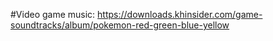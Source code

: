 #Video game music: 
https://downloads.khinsider.com/game-soundtracks/album/pokemon-red-green-blue-yellow
